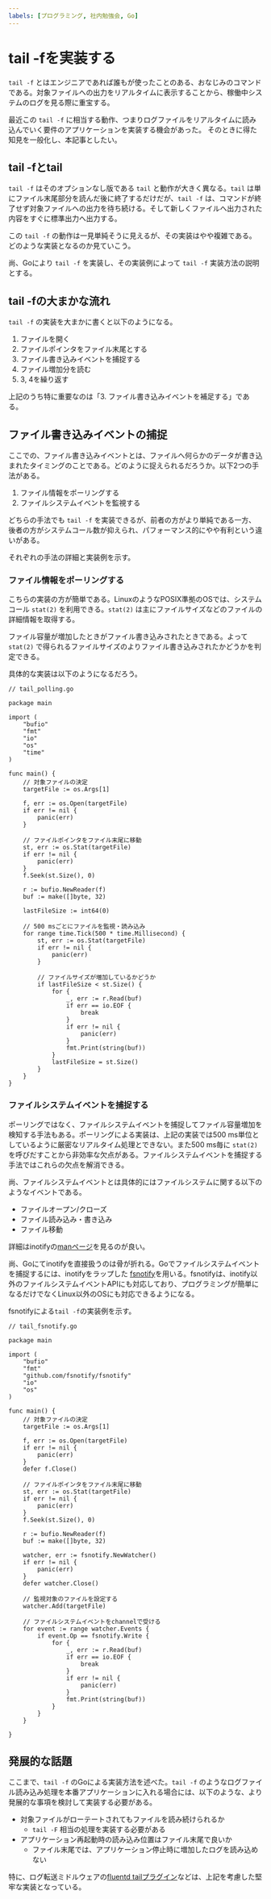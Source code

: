 ```yaml
---
labels: [プログラミング, 社内勉強会, Go]
---
```


# tail -fを実装する

`tail -f` とはエンジニアであれば誰もが使ったことのある、おなじみのコマンドである。対象ファイルへの出力をリアルタイムに表示することから、稼働中システムのログを見る際に重宝する。

最近この `tail -f` に相当する動作、つまりログファイルをリアルタイムに読み込んでいく要件のアプリケーションを実装する機会があった。
そのときに得た知見を一般化し、本記事としたい。

## tail -fとtail

`tail -f` はそのオプションなし版である `tail` と動作が大きく異なる。`tail` は単にファイル末尾部分を読んだ後に終了するだけだが、`tail -f` は、コマンドが終了せず対象ファイルへの出力を待ち続ける。そして新しくファイルへ出力された内容をすぐに標準出力へ出力する。

この `tail -f` の動作は一見単純そうに見えるが、その実装はやや複雑である。どのような実装となるのか見ていこう。

尚、Goにより `tail -f` を実装し、その実装例によって `tail -f` 実装方法の説明とする。

## tail -fの大まかな流れ

`tail -f` の実装を大まかに書くと以下のようになる。

1. ファイルを開く
2. ファイルポインタをファイル末尾とする 
3. ファイル書き込みイベントを捕捉する
4. ファイル増加分を読む
5. 3, 4を繰り返す

上記のうち特に重要なのは「3. ファイル書き込みイベントを補足する」である。

## ファイル書き込みイベントの捕捉

ここでの、ファイル書き込みイベントとは、ファイルへ何らかのデータが書き込まれたタイミングのことである。どのように捉えられるだろうか。以下2つの手法がある。

1. ファイル情報をポーリングする
2. ファイルシステムイベントを監視する

どちらの手法でも `tail -f` を実装できるが、前者の方がより単純である一方、後者の方がシステムコール数が抑えられ、パフォーマンス的にやや有利という違いがある。

それぞれの手法の詳細と実装例を示す。

### ファイル情報をポーリングする

こちらの実装の方が簡単である。LinuxのようなPOSIX準拠のOSでは、システムコール `stat(2)` を利用できる。`stat(2)` は主にファイルサイズなどのファイルの詳細情報を取得する。

ファイル容量が増加したときがファイル書き込みされたときである。よって `stat(2)` で得られるファイルサイズのよりファイル書き込みされたかどうかを判定できる。

具体的な実装は以下のようになるだろう。

	// tail_polling.go
	
	package main
	
	import (
		"bufio"
		"fmt"
		"io"
		"os"
		"time"
	)
	
	func main() {
		// 対象ファイルの決定
		targetFile := os.Args[1]
	
		f, err := os.Open(targetFile)
		if err != nil {
			panic(err)
		}
	
		// ファイルポインタをファイル末尾に移動
		st, err := os.Stat(targetFile)
		if err != nil {
			panic(err)
		}
		f.Seek(st.Size(), 0)
	
		r := bufio.NewReader(f)
		buf := make([]byte, 32)
	
		lastFileSize := int64(0)
	
		// 500 msごとにファイルを監視・読み込み
		for range time.Tick(500 * time.Millisecond) {
			st, err := os.Stat(targetFile)
			if err != nil {
				panic(err)
			}
	
			// ファイルサイズが増加しているかどうか
			if lastFileSize < st.Size() {
				for {
					_, err := r.Read(buf)
					if err == io.EOF {
						break
					}
					if err != nil {
						panic(err)
					}
					fmt.Print(string(buf))
				}
				lastFileSize = st.Size()
			}
		}
	}

### ファイルシステムイベントを捕捉する

ポーリングではなく、ファイルシステムイベントを捕捉してファイル容量増加を検知する手法もある。ポーリングによる実装は、上記の実装では500 ms単位としているように厳密なリアルタイム処理とできない。また500 ms毎に `stat(2)` を呼びだすことから非効率な欠点がある。ファイルシステムイベントを捕捉する手法ではこれらの欠点を解消できる。

尚、ファイルシステムイベントとは具体的にはファイルシステムに関する以下のようなイベントである。

- ファイルオープン/クローズ
- ファイル読み込み・書き込み
- ファイル移動

詳細はinotifyの[manページ][1]を見るのが良い。

尚、Goにてinotifyを直接扱うのは骨が折れる。Goでファイルシステムイベントを捕捉するには、inotifyをラップした [fsnotify][2]を用いる。fsnotifyは、inotify以外のファイルシステムイベントAPIにも対応しており、プログラミングが簡単になるだけでなくLinux以外のOSにも対応できるようになる。

fsnotifyによる`tail -f`の実装例を示す。

	// tail_fsnotify.go
	
	package main
	
	import (
		"bufio"
		"fmt"
		"github.com/fsnotify/fsnotify"
		"io"
		"os"
	)
	
	func main() {
		// 対象ファイルの決定
		targetFile := os.Args[1]
	
		f, err := os.Open(targetFile)
		if err != nil {
			panic(err)
		}
		defer f.Close()
	
		// ファイルポインタをファイル末尾に移動
		st, err := os.Stat(targetFile)
		if err != nil {
			panic(err)
		}
		f.Seek(st.Size(), 0)
	
		r := bufio.NewReader(f)
		buf := make([]byte, 32)
	
		watcher, err := fsnotify.NewWatcher()
		if err != nil {
			panic(err)
		}
		defer watcher.Close()
	
		// 監視対象のファイルを設定する
		watcher.Add(targetFile)
	
		// ファイルシステムイベントをchannelで受ける
		for event := range watcher.Events {
			if event.Op == fsnotify.Write {
				for {
					_, err := r.Read(buf)
					if err == io.EOF {
						break
					}
					if err != nil {
						panic(err)
					}
					fmt.Print(string(buf))
				}
			}
		}
	
	}

## 発展的な話題

ここまで、`tail -f` のGoによる実装方法を述べた。`tail -f` のようなログファイル読み込み処理を本番アプリケーションに入れる場合には、以下のような、より発展的な事項を検討して実装する必要がある。

- 対象ファイルがローテートされてもファイルを読み続けられるか
	- `tail -F` 相当の処理を実装する必要がある
- アプリケーション再起動時の読み込み位置はファイル末尾で良いか
	- ファイル末尾では、アプリケーション停止時に増加したログを読み込めない

特に、ログ転送ミドルウェアの[fluentd tailプラグイン][3]などは、上記を考慮した堅牢な実装となっている。

[1]:	http://man7.org/linux/man-pages/man7/inotify.7.html
[2]:	https://github.com/fsnotify/fsnotify
[3]:	https://docs.fluentd.org/input/tail
